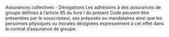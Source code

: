 Assurances collectives - Dérogations
Les adhésions à des assurances de groupe définies à l’article 95 du livre I du présent Code peuvent être présentées par le souscripteur, ses préposés ou mandataires ainsi que les personnes physiques ou morales désignées expressément à cet effet dans le contrat d’assurance de groupe.